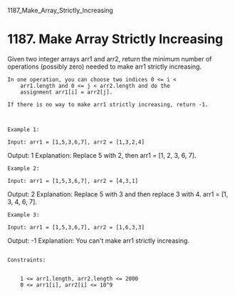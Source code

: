 1187_Make_Array_Strictly_Increasing
# 1187. Make Array Strictly Increasing

Given two integer arrays arr1 and arr2, return the minimum
        number of operations (possibly zero) needed to make arr1 strictly
        increasing.

    In one operation, you can choose two indices 0 <= i <
        arr1.length and 0 <= j < arr2.length and do the
        assignment arr1[i] = arr2[j].

    If there is no way to make arr1 strictly increasing, return -1.
    

     
    Example 1:

    Input: arr1 = [1,5,3,6,7], arr2 = [1,3,2,4]
Output: 1
Explanation: Replace 5 with 2, then arr1 = [1, 2, 3, 6, 7].

    Example 2:

    Input: arr1 = [1,5,3,6,7], arr2 = [4,3,1]
Output: 2
Explanation: Replace 5 with 3 and then replace 3 with 4. arr1 = [1, 3, 4, 6, 7].

    Example 3:

    Input: arr1 = [1,5,3,6,7], arr2 = [1,6,3,3]
Output: -1
Explanation: You can't make arr1 strictly increasing.

     
    Constraints:

    
        1 <= arr1.length, arr2.length <= 2000
        0 <= arr1[i], arr2[i] <= 10^9